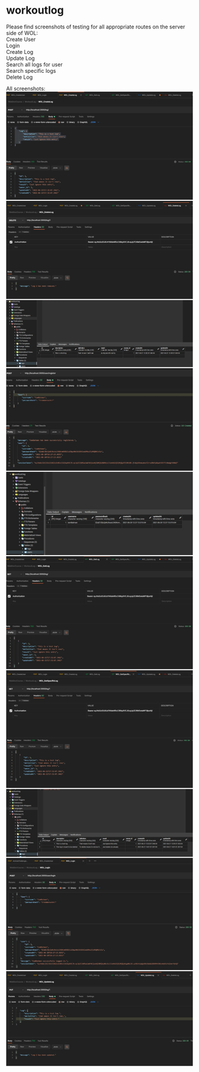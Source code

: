 # workoutlog
Please find screenshots of testing for all appropriate routes on the server side of WOL: </br>
Create User </br>
Login </br>
Create Log </br>
Update Log </br>
Search all logs for user </br>
Search specific logs </br>
Delete Log </br>

All screenshots: </br>
![1](assets/createLog.jpg)</br>
![2](assets/deleteLog.jpg)</br>
![3](assets/deleteLogPG.jpg)</br>
![4](assets/firstCreateUser.jpg)</br>
![5](assets/firstUserDB.jpg)</br>
![6](assets/getLog.jpg)</br>
![7](assets/getLogById.jpg)</br>
![8](assets/logEntryTBDeleted.jpg)</br>
![9](assets/login.jpg)</br>
![10](assets/updateLog.jpg)</br>
